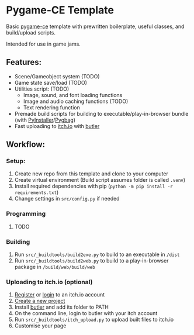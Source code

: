 # Pygame-CE Template

Basic [pygame-ce](https://pyga.me) template with prewritten boilerplate, useful classes, and build/upload scripts.

Intended for use in game jams.

## Features:
- Scene/Gameobject system (TODO)
- Game state save/load (TODO)
- Utilities script: (TODO)
  - Image, sound, and font loading functions
  - Image and audio caching functions (TODO) 
  - Text rendering function
- Premade build scripts for building to executable/play-in-browser bundle (with [PyInstaller](https://pyinstaller.org)/[Pygbag](https://pypi.org/project/pygbag))
- Fast uploading to [itch.io](https://itch.io) with [butler](https://itchio.itch.io/butler)

## Workflow:
### Setup:
1. Create new repo from this template and clone to your computer
2. Create virtual environment (Build script assumes folder is called `.venv`)
3. Install required dependencies with pip (`python -m pip install -r requirements.txt`)
4. Change settings in `src/config.py` if needed

### Programming
1. TODO

### Building
1. Run `src/_buildtools/build2exe.py` to build to an executable in `/dist`
2. Run `src/_buildtools/build2web.py` to build to a play-in-browser package in `/build/web/build/web`

### Uploading to itch.io (optional)
1. [Register](https://itch.io/register) or [login](https://itch.io/login) to an itch.io account
2. [Create a new project](https://itch.io/game/new)
3. Install [butler](https://itchio.itch.io/butler) and add its folder to PATH
4. On the command line, login to butler with your itch account
5. Run `src/_buildtools/itch_upload.py` to upload built files to itch.io
6. Customise your page

